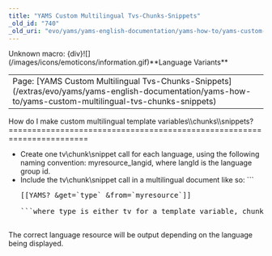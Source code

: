 ```yaml
---
title: "YAMS Custom Multilingual Tvs-Chunks-Snippets"
_old_id: "740"
_old_uri: "evo/yams/yams-english-documentation/yams-how-to/yams-custom-multilingual-tvs-chunks-snippets"
---
```


<div class="error"><span class="error">Unknown macro: {div}</span>![](/images/icons/emoticons/information.gif)**Language Variants**

<table class="tableview" width="100%"><tr><td><span class="icon icon-page">Page:</span> [YAMS Custom Multilingual Tvs-Chunks-Snippets](/extras/evo/yams/yams-english-documentation/yams-how-to/yams-custom-multilingual-tvs-chunks-snippets)</td></tr></table></div>How do I make custom multilingual template variables\\chunks\\snippets?
=======================================================================

- Create one tv\\chunk\\snippet call for each language, using the following naming convention: myresource\_langid, where langId is the language group id.
- Include the tv\\chunk\\snippet call in a multilingual document like so: ```
  <pre class="brush: php">
  [[YAMS? &get=`type` &from=`myresource`]]
  
  ```where type is either tv for a template variable, chunk for a chunk, csnippet for a cacheable snippet call, or usnippet for an uncacheable snippet call. Note that it is currently not possible to pass parameters to multilingual snippet calls.

The correct language resource will be output depending on the language being displayed.
